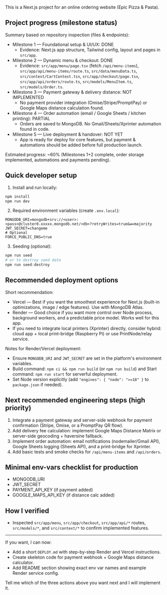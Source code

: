 This is a Next.js project for an online ordering website (Epic Pizza & Pasta).

## Project progress (milestone status)

Summary based on repository inspection (files & endpoints):

- Milestone 1 — Foundational setup & UI/UX: DONE
	- Evidence: Next.js app structure, Tailwind config, layout and pages in `src/app`.
- Milestone 2 — Dynamic menu & checkout: DONE
	- Evidence: `src/app/menu/page.tsx` (fetch `/api/menu-items`), `src/app/api/menu-items/route.ts`, `src/data/menuData.ts`, `src/context/CartContext.tsx`, `src/app/checkout/page.tsx`, `src/app/api/orders/route.ts`, `src/models/MenuItem.ts`, `src/models/Order.ts`.
- Milestone 3 — Payment gateway & delivery distance: NOT IMPLEMENTED
	- No payment provider integration (Omise/Stripe/PromptPay) or Google Maps distance calculation found.
- Milestone 4 — Order automation (email / Google Sheets / kitchen printing): PARTIAL
	- Orders are saved to MongoDB. No Gmail/Sheets/Xprinter automation found in code.
- Milestone 5 — Live deployment & handover: NOT YET
	- App is ready for deploy for core features, but payment & automations should be added before full production launch.

Estimated progress: ~60% (Milestones 1+2 complete, order storage implemented, automations and payments pending).

## Quick developer setup

1. Install and run locally:

```powershell
npm install
npm run dev
```

2. Required environment variables (create `.env.local`):

```text
MONGODB_URI=mongodb+srv://<user>:<pass>@cluster0.xxxxx.mongodb.net/<db>?retryWrites=true&w=majority
JWT_SECRET=changeme
# Optional
FORCE_PUBLIC_DNS=true
```

3. Seeding (optional):

```powershell
npm run seed
# or to destroy seed data
npm run seed:destroy
```

## Recommended deployment options

Short recommendation:

- Vercel — Best if you want the smoothest experience for Next.js (built-in optimizations, image / edge features). Use with MongoDB Atlas.
- Render — Good choice if you want more control over Node process, background workers, and a predictable price model. Works well for this app.
- If you need to integrate local printers (Xprinter) directly, consider hybrid: cloud app + local print-bridge (Raspberry Pi) or use PrintNode/relay service.

Notes for Render/Vercel deployment:

- Ensure `MONGODB_URI` and `JWT_SECRET` are set in the platform's environment variables.
- Build command: `npm ci && npm run build` (or `npm run build`) and Start command: `npm run start` for serverful deployment.
- Set Node version explicitly (add `"engines": { "node": ">=18" }` to `package.json` if needed).

## Next recommended engineering steps (high priority)

1. Integrate a payment gateway and server-side webhook for payment confirmation (Stripe, Omise, or a PromptPay QR flow).
2. Add delivery fee calculation: implement Google Maps Distance Matrix or server-side geocoding + haversine fallback.
3. Implement order automation: email notifications (nodemailer/Gmail API), Google Sheets logging (Sheets API), and a print-bridge for Xprinter.
4. Add basic tests and smoke checks for `/api/menu-items` and `/api/orders`.

## Minimal env-vars checklist for production

- MONGODB_URI
- JWT_SECRET
- PAYMENT_API_KEY (if payment added)
- GOOGLE_MAPS_API_KEY (if distance calc added)

## How I verified

- Inspected `src/app/menu`, `src/app/checkout`, `src/app/api/*` routes, `src/models/*`, and `src/context/*` to confirm implemented features.

---

If you want, I can now:

- Add a short `DEPLOY.md` with step-by-step Render and Vercel instructions.
- Create skeleton code for payment webhook + Google Maps distance calculator.
- Add README section showing exact env var names and example Render service config.

Tell me which of the three actions above you want next and I will implement it.
